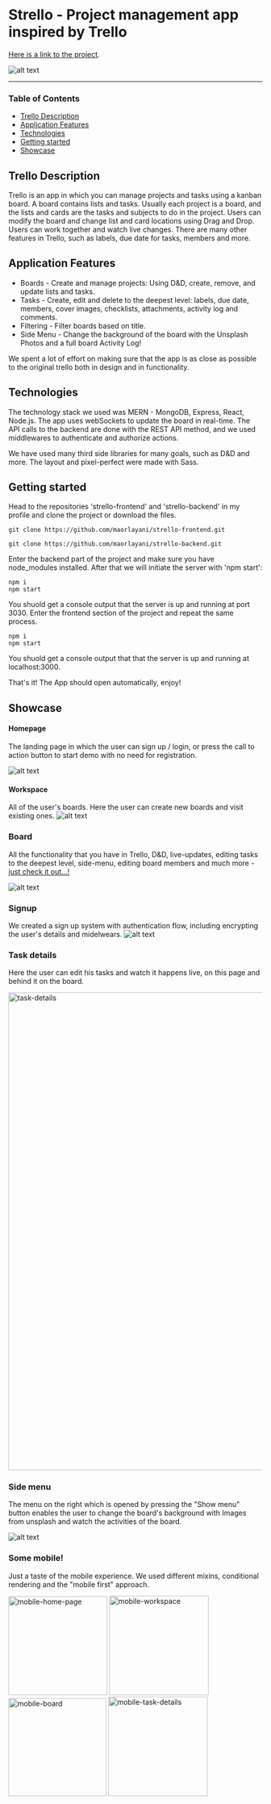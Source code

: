 # Strello - Project management app inspired by Trello 
[Here is a link to the project](https://strello-app.onrender.com/).

![alt text][board]
***
### Table of Contents

[board]: https://github.com/maorlayani/strello-frontend/blob/4872109c4011386f29737998143658a2584e262e/src/assets/img/appScreenshot.png

* [Trello Description](#trello-description)
* [Application Features](#application-features)
* [Technologies](#technologies)
* [Getting started](#getting-started)
* [Showcase](#showcase)

## Trello Description

Trello is an app in which you can manage projects and tasks using a kanban board. A board contains lists and tasks. Usually each project is a board, and the lists and cards are the tasks and subjects to do in the project. Users can modify the board and change list and card locations using Drag and Drop. Users can work together and watch live changes. There are many other features in Trello, such as labels, due date for tasks, members and more.

## Application Features
* Boards - Create and manage projects: Using D&D, create, remove, and update lists and tasks.
* Tasks - Create, edit and delete to the deepest level: labels, due date, members, cover images, checklists, attachments, activity log and comments.
* Filtering - Filter boards based on title.
* Side Menu - Change the background of the board with the Unsplash Photos and a full board Activity Log!

We spent a lot of effort on making sure that the app is as close as possible to the original trello both in design and in functionality.

## Technologies
The technology stack we used was MERN - MongoDB, Express, React, Node.js. The app uses webSockets to update the board in real-time. The API calls to the backend are done with the REST API method, and we used middlewares to authenticate and authorize actions.

We have used many third side libraries for many goals, such as D&D and more. The layout and pixel-perfect were made with Sass.

## Getting started
Head to the repositories 'strello-frontend' and 'strello-backend' in my profile and clone the project or download the files.

```
git clone https://github.com/maorlayani/strello-frontend.git
```
```
git clone https://github.com/maorlayani/strello-backend.git
```
Enter the backend part of the project and make sure you have node_modules installed. After that we will initiate the server with 'npm start':
```
npm i
npm start
```
You shuold get a console output that the server is up and running at port 3030. Enter the frontend section of the project and repeat the same process.
```
npm i
npm start
```
You shuold get a console output that that the server is up and running at localhost:3000.

That's it! The App should open automatically, enjoy!

## Showcase
#### Homepage
The landing page in which the user can sign up / login, or press the call to action button to start demo with no need for registration.

![alt text](https://github.com/maorlayani/strello-frontend/blob/4872109c4011386f29737998143658a2584e262e/src/assets/img/home-page.png)

#### Workspace
All of the user's boards. Here the user can create new boards and visit existing ones.
![alt text](https://github.com/maorlayani/strello-frontend/blob/4872109c4011386f29737998143658a2584e262e/src/assets/img/workspace.png)

### Board
All the functionality that you have in Trello, D&D, live-updates, editing tasks to the deepest level, side-menu, editing board members and much more - [just check it out...!](https://strello-app.onrender.com/)

![alt text][board]

### Signup
We created a sign up system with authentication flow, including encrypting the user's details and midelwears.
![alt text](https://github.com/maorlayani/strello-frontend/blob/4872109c4011386f29737998143658a2584e262e/src/assets/img/signup.png)

### Task details
Here the user can edit his tasks and watch it happens live, on this page and behind it on the board.

<img width="947" alt="task-details" src="https://user-images.githubusercontent.com/109607661/207602294-a1dcdbbd-6c1a-4131-b80d-a3b2bee624f9.png">

### Side menu
The menu on the right which is opened by pressing the "Show menu" button enables the user to change the board's background with Images from unsplash and watch the activities of the board.

![alt text](https://github.com/maorlayani/strello-frontend/blob/4872109c4011386f29737998143658a2584e262e/src/assets/img/side-menu.png)

### Some mobile!
Just a taste of the mobile experience. We used different mixins, conditional rendering and the "mobile first" approach.

<!-- ![alt text](https://github.com/maorlayani/strello-frontend/blob/4872109c4011386f29737998143658a2584e262e/src/assets/img/mobile-home-page.png) -->
<!-- ![alt text](https://github.com/maorlayani/strello-frontend/blob/4872109c4011386f29737998143658a2584e262e/src/assets/img/mobile-workspace.png) -->
<!-- ![alt text](https://github.com/maorlayani/strello-frontend/blob/4872109c4011386f29737998143658a2584e262e/src/assets/img/mobile-board.png) -->
<!-- ![alt text](https://github.com/maorlayani/strello-frontend/blob/4872109c4011386f29737998143658a2584e262e/src/assets/img/mobile-task-details.png) -->
<p float="left">
<img width="196" alt="mobile-home-page" src="https://user-images.githubusercontent.com/109607661/207602837-794e8def-ed7f-4265-a17b-ec2efe14d01b.png">
<img width="197" alt="mobile-workspace" src="https://user-images.githubusercontent.com/109607661/207602826-b9ebe206-4a87-46b9-8dd6-f35fc388afef.png">
<img width="194" alt="mobile-board" src="https://user-images.githubusercontent.com/109607661/207602843-c473ce6c-20e3-410a-a3c4-0c460daac857.png">
<img width="197" alt="mobile-task-details" src="https://user-images.githubusercontent.com/109607661/207602840-694070a8-7291-435e-b82d-38148da885a8.png">
 </p>
